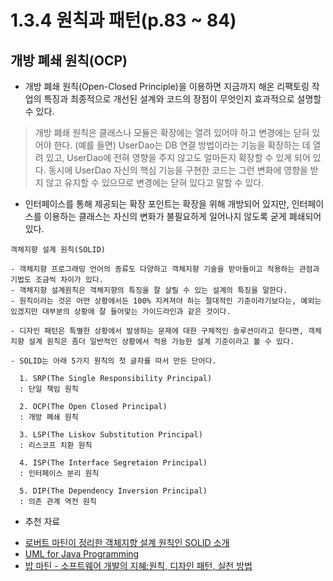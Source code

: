 # 1.3.4 원칙과 패턴(p.83 ~ 84)

## 개방 폐쇄 원칙(OCP)
- 개방 폐쇄 원칙(Open-Closed Principle)을 이용하면 지금까지 해온 리팩토링 작업의 특징과 최종적으로 개선된 설계와 코드의 장점이 무엇인지 효과적으로 설명할 수 있다.

> 개방 폐쇄 원칙은 클래스나 모듈은 확장에는 열려 있어야 하고 변경에는 닫혀 있어야 한다. (예를 들면) UserDao는 DB 연결 방법이라는 기능을 확장하는 데 열려 있고, UserDao에 전혀 영향을 주지 않고도 얼마든지 확장할 수 있게 되어 있다. 동시에 UserDao 자신의 핵심 기능을 구현한 코드는 그런 변화에 영향을 받지 않고 유지할 수 있으므로 변경에는 닫혀 있다고 말할 수 있다.

- 인터페이스를 통해 제공되는 확장 포인트는 확장을 위해 개방되어 있지만, 인터페이스를 이용하는 클래스는 자신의 변화가 불필요하게 일어나지 않도록 굳게 폐쇄되어 있다.

```
객체지향 설계 원칙(SOLID)

- 객체지향 프로그래밍 언어의 종류도 다양하고 객체지향 기술을 받아들이고 적용하는 관점과 기법도 조금씩 차이가 있다.
- 객체지향 설계원칙은 객체지향의 특징을 잘 살릴 수 있는 설계의 특징을 말한다.
- 원칙이라는 것은 어떤 상황에서든 100% 지켜져야 하는 절대적인 기준이라기보다는, 예외는 있겠지만 대부분의 상황에 잘 들어맞는 가이드라인과 같은 것이다.

- 디자인 패턴은 특별한 상황에서 발생하는 문제에 대한 구체적인 솔루션이라고 한다면, 객체지향 설계 원칙은 좀더 일반적인 상황에서 적용 가능한 설계 기준이라고 볼 수 있다.

- SOLID는 아래 5가지 원칙의 첫 글자를 따서 만든 단어다.

  1. SRP(The Single Responsibility Principal)
  : 단일 책임 원칙

  2. OCP(The Open Closed Principal) 
  : 개방 폐쇄 원칙

  3. LSP(The Liskov Substitution Principal)
  : 리스코프 치환 원칙

  4. ISP(The Interface Segretaion Principal)
  : 인터페이스 분리 원칙

  5. DIP(The Dependency Inversion Principal)
  : 의존 관계 역전 원칙
```
* 추천 자료
- [로버트 마틴이 정리한 객체지향 설계 원칙인 SOLID 소개](http://butunclebob.com/ArticleS.UncleBob.PrinciplesOfOod)
- [UML for Java Programming](https://www.csd.uoc.gr/~hy252/references/UML_for_Java_Programmers-Book.pdf)
- [밥 마틴 - 소프트웨어 개발의 지혜:원칙, 디자인 패턴, 실천 방법](https://www.aladin.co.kr/shop/wproduct.aspx?ItemId=471997)

